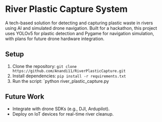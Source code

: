 # River Plastic Capture System
A tech-based solution for detecting and capturing plastic waste in rivers using AI and simulated drone navigation. Built for a hackathon, this project uses YOLOv5 for plastic detection and Pygame for navigation simulation, with plans for future drone hardware integration.

## Setup
1. Clone the repository: `git clone https://github.com/Anandi11/RiverPlasticCapture.git`
2. Install dependencies: `pip install -r requirements.txt`
3. Run the script: `python river_plastic_capture.py
## Future Work
- Integrate with drone SDKs (e.g., DJI, Ardupilot).
- Deploy on IoT devices for real-time river cleanup.